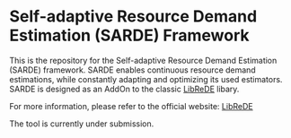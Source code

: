 # Self-adaptive Resource Demand Estimation (SARDE) Framework

This is the repository for the Self-adaptive Resource Demand Estimation (SARDE) framework. SARDE enables continuous resource demand estimations, while constantly adapting and optimizing its used estimators.
SARDE is designed as an AddOn to the classic [LibReDE](http://descartes.tools/librede) libary. 

For more information, please refer to the official website: [LibReDE](http://descartes.tools/librede)

The tool is currently under submission.

